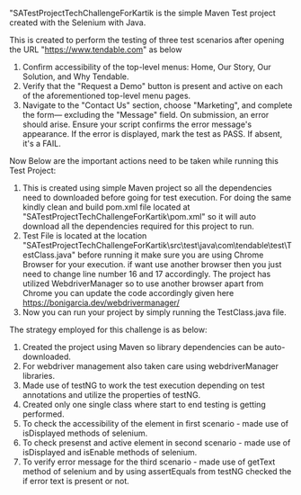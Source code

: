 "SATestProjectTechChallengeForKartik is the simple Maven Test project created with the Selenium with Java.

This is created to perform the testing of three test scenarios after opening the URL  "https://www.tendable.com" as below
1. Confirm accessibility of the top-level menus: Home, Our Story, Our Solution, and Why 
Tendable.
2. Verify that the "Request a Demo" button is present and active on each of the 
aforementioned top-level menu pages.
3. Navigate to the "Contact Us" section, choose "Marketing", and complete the form—
excluding the "Message" field. On submission, an error should arise. Ensure your script 
confirms the error message's appearance. If the error is displayed, mark the test as PASS. If 
absent, it's a FAIL.


Now Below are the important actions need to be taken while running this Test Project:

1. This is created using simple Maven project so all the dependencies need to downloaded before going for test execution. 
For doing the same kindly clean and build pom.xml file located at "SATestProjectTechChallengeForKartik\pom.xml" so it will auto download
all the dependencies required for this project to run.
2. Test File is located at the location "SATestProjectTechChallengeForKartik\src\test\java\com\tendable\test\TestClass.java" before running it
make sure you are using Chrome Browser for your execution. if want use another browser then you just need to change line number 16 and 17 accordingly.
The project has utilized WebdriverManager so to use another browser apart from Chrome you can update the code accordingly given here https://bonigarcia.dev/webdrivermanager/
3. Now you can run your project by simply running the TestClass.java file.


The strategy employed for this challenge is as below:

1. Created the project using Maven so library dependencies can be auto-downloaded.
2. For webdriver management also taken care using webdriverManager libraries.
3. Made use of testNG to work the test execution depending on test annotations and utilize the properties of testNG.
4. Created only one single class where start to end testing is getting performed.
5. To check the accessibility of the element in first scenario - made use of isDisplayed methods of selenium.
6. To check presenst and active element in second scenario - made use of isDisplayed and isEnable methods of selenium.
6. To verify error message for the third scenario - made use of getText method of selenium and by using assertEquals from testNG checked the if 
error text is present or not.